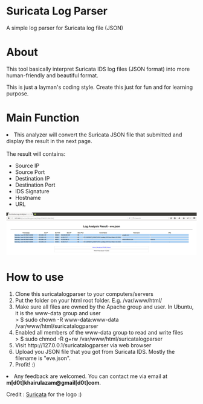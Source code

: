 # Suricata Log Parser
A simple log parser for Suricata log file (JSON)

<h1>About</h1>
<p>This tool basically interpret Suricata IDS log files (JSON format) into more human-friendly and beautiful format.</p>
<p>This is just a layman's coding style. Create this just for fun and for learning purpose.</p>

<p><h1>Main Function</h1></p>
<li>This analyzer will convert the Suricata JSON file that submitted and display the result in the next page.</li><br>
The result will contains:
<ul>
  <li>Source IP</li>
  <li>Source Port</li>
  <li>Destination IP</li>
  <li>Destination Port</li>
  <li>IDS Signature</li>
  <li>Hostname</li>
  <li>URL</li>
</ul>

![alt tag](https://raw.githubusercontent.com/zam89/suricatalogparser/master/list.png)

<h1>How to use</h1>
<ol>
  <li>Clone this suricatalogparser to your computers/servers</li>
  <li>Put the folder on your html root folder. E.g. /var/www/html/</li>
  <li>Make sure all files are owned by the Apache group and user. In Ubuntu, it is the www-data group and user</li>
  > $ sudo chown -R www-data:www-data /var/www/html/suricatalogparser
  <li>Enabled all members of the www-data group to read and write files</li>
  > $ sudo chmod -R g+rw /var/www/html/suricatalogparser
  <li>Visit http://127.0.0.1/suricatalogparser via web browser</li>
  <li>Upload you JSON file that you got from Suricata IDS. Mostly the filename is "eve.json".</li>
  <li>Profit! :)</li>
</ol>


<li>Any feedback are welcomed. You can contact me via email at <b>m[d0t]khairulazam@gmail[d0t]com</b>.</li>

<p>Credit : <a href="https://suricata-ids.org">Suricata</a> for the logo :)</p>
